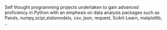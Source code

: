Self thought programming projects undertaken to gain advanced proficiency in Python with an emphesis on data analysis 
packages such as Pands, numpy,scipi,statsmodels, csv, json, request, Scikit-Learn, matplotlib, ..
